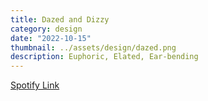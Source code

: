 ```yaml
---
title: Dazed and Dizzy
category: design
date: "2022-10-15"
thumbnail: ../assets/design/dazed.png
description: Euphoric, Elated, Ear-bending
---
```


<a href = "https://open.spotify.com/playlist/2RItkaRKFr9qlMvX7lyltu?si=b8563ac79d3b461b" target="_blank" class = "err">Spotify Link</a>
